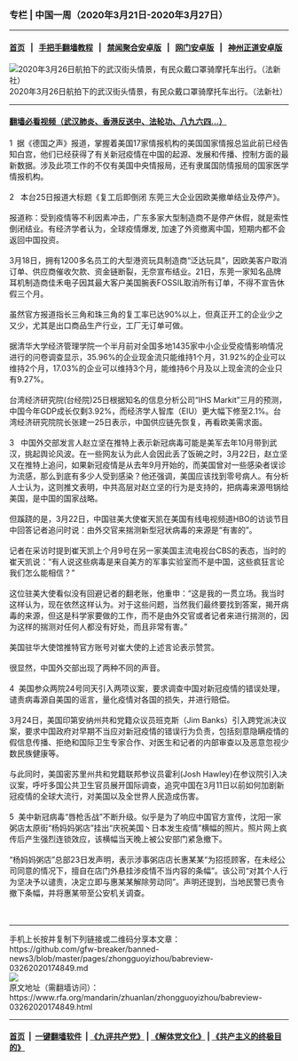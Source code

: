 ### 专栏 | 中国一周（2020年3月21日-2020年3月27日）
------------------------

#### [首页](https://github.com/gfw-breaker/banned-news3/blob/master/README.md) &nbsp;&nbsp;|&nbsp;&nbsp; [手把手翻墙教程](https://github.com/gfw-breaker/guides/wiki) &nbsp;&nbsp;|&nbsp;&nbsp; [禁闻聚合安卓版](https://github.com/gfw-breaker/bn-android) &nbsp;&nbsp;|&nbsp;&nbsp; [网门安卓版](https://github.com/oGate2/oGate) &nbsp;&nbsp;|&nbsp;&nbsp; [神州正道安卓版](https://github.com/SzzdOgate/update) 



<div id="headerimg">
 <img alt="2020年3月26日航拍下的武汉街头情景，有民众戴口罩骑摩托车出行。（法新社）" src="https://www.rfa.org/mandarin/zhuanlan/zhongguoyizhou/babreview-03262020174849.html/000_1Q70TC.jpg/@@images/63baafad-6d40-4e0c-9aa2-77d6d056e462.jpeg" title="2020年3月26日航拍下的武汉街头情景，有民众戴口罩骑摩托车出行。（法新社）"/>
 <div id="headerimgcontents">
  <div id="headerimgcaption">
   <span>
    2020年3月26日航拍下的武汉街头情景，有民众戴口罩骑摩托车出行。（法新社）
   </span>
   <!-- zoomattribute -->
  </div>
  <!-- headerimgcaption -->
 </div>
 <!-- headerimagecontents -->
</div>

<hr/>


#### [翻墙必看视频（武汉肺炎、香港反送中、法轮功、八九六四...）](https://github.com/gfw-breaker/banned-news3/blob/master/pages/link3.md)

<div id="storytext">
 <div>
  <div class="slot_header">
  </div>
 </div>
 <p>
  1  据《德国之声》报道，掌握着美国17家情报机构的美国国家情报总监此前已经告知白宫，他们已经获得了有关新冠疫情在中国的起源、发展和传播、控制方面的最新数据。涉及此项工作的不仅有美国中央情报局，还有隶属国防情报局的国家医学情报机构。
  <br/>
  <br/>
  2   本台25日报道大标题《复工后即倒闭 东莞三大企业因欧美撤单结业及停产》。
  <br/>
  <br/>
  报道称：受到疫情等不利因素冲击，广东多家大型制造商不是停产休假，就是索性倒闭结业。有经济学者认为，全球疫情爆发, 加速了外资撤离中国，短期内都不会返回中国投资。
  <br/>
  <br/>
  3月18日，拥有1200多名员工的大型港资玩具制造商“泛达玩具”，因欧美客户取消订单、供应商催收欠款、资金链断裂，无奈宣布结业。21日，东莞一家知名品牌耳机制造商佳禾电子因其最大客户美国腕表FOSSIL取消所有订单，不得不宣告休假三个月。
  <br/>
  <br/>
  虽然官方报道指长三角和珠三角的复工率已达90%以上，但真正开工的企业少之又少，尤其是出口商品生产行业，工厂无订单可做。
  <br/>
  <br/>
  据清华大学经济管理学院一个半月前对全国多地1435家中小企业受疫情影响情况进行的问卷调查显示，35.96%的企业现金流只能维持1个月，31.92%的企业可以维持2个月，17.03%的企业可以维持3个月，能维持6个月及以上现金流的企业只有9.27%。
  <br/>
  <br/>
  台湾经济研究院(台经院)25日根据知名的信息分析公司“IHS Markit”三月的预测，中国今年GDP成长仅剩3.92%，而经济学人智库（EIU）更大幅下修至2.1%。台湾经济研究院院长张建一25日表示，中国供应链先恢复，再看欧美需求面。
  <br/>
  <br/>
  3   中国外交部发言人赵立坚在推特上表示新冠病毒可能是美军去年10月带到武汉，挑起舆论风波。在一些网友认为此人会因此丢了饭碗之时，3月22日，赵立坚又在推特上追问，如果新冠疫情是从去年9月开始的，而美国曾对一些感染者误诊为流感，那么到底有多少人受到感染？他还强调，美国应该找到零号病人。有分析人士认为，这则推文表明，中共高层对赵立坚的行为是支持的，把病毒来源甩锅给美国，是中国的国家战略。
  <br/>
  <br/>
  但蹊跷的是，3月22日，中国驻美大使崔天凯在美国有线电视频道HBO的访谈节目中回答记者追问时说：由外交官来揣测新型冠状病毒的来源是“有害的”。
  <br/>
  <br/>
  记者在采访时提到崔天凯上个月9号在另一家美国主流电视台CBS的表态，当时的崔天凯说：“有人说这些病毒是来自美方的军事实验室而不是中国，这些疯狂言论我们怎么能相信？”
  <br/>
  <br/>
  这位驻美大使看似没有回避记者的翻老账，他重申：“这是我的一贯立场。我当时这样认为，现在依然这样认为。对于这些问题，当然我们最终要找到答案，揭开病毒的来源，但这是科学家要做的工作，而不是由外交官或者记者来进行揣测的，因为这样的揣测对任何人都没有好处，而且非常有害。”
  <br/>
  <br/>
  美国驻华大使馆推特官方账号对崔大使的上述言论表示赞赏。
  <br/>
  <br/>
  很显然，中国外交部出现了两种不同的声音。
  <br/>
  <br/>
  4  美国参众两院24号同天引入两项议案，要求调查中国对新冠疫情的错误处理，谴责病毒源自美国的谣言，量化疫情对各国的损失，并进行赔偿。
  <br/>
  <br/>
  3月24日，美国印第安纳州共和党籍众议员班克斯（Jim Banks）引入跨党派决议案，要求中国政府对早期不当应对新冠疫情的错误行为负责，包括刻意隐瞒疫情的假信息传播、拒绝和国际卫生专家合作、对医生和记者的内部审查以及恶意忽视少数民族健康等。
  <br/>
  <br/>
  与此同时，美国密苏里州共和党籍联邦参议员霍利(Josh Hawley)在参议院引入决议案，呼吁多国公共卫生官员展开国际调查，追究中国在3月11日以前如何加剧新冠疫情的全球大流行，对美国以及全世界人民造成伤害。
  <br/>
  <br/>
  5  美中新冠病毒“唇枪舌战”不断升级。似乎是为了响应中国官方宣传，沈阳一家粥店太原街“杨妈妈粥店”挂出“庆祝美国丶日本发生疫情”横幅的照片。照片网上疯传后产生强烈连锁效应，该横幅当天晚上被公安部门紧急撤下。
  <br/>
  <br/>
  “杨妈妈粥店”总部23日发声明，表示涉事粥店店长惠某某“为招揽顾客，在未经公司同意的情况下，擅自在店门外悬挂涉疫情不当内容的条幅”。该公司“对其个人行为坚决予以谴责，决定立即与惠某某解除劳动同”。声明还提到，当地民警已责令撤下条幅，并将惠某带至公安机关调查。
  <br/>
  <br/>
  <br/>
 </p>
</div>

<hr/>
手机上长按并复制下列链接或二维码分享本文章：<br/>
https://github.com/gfw-breaker/banned-news3/blob/master/pages/zhongguoyizhou/babreview-03262020174849.md <br/>
<a href='https://github.com/gfw-breaker/banned-news3/blob/master/pages/zhongguoyizhou/babreview-03262020174849.md'><img src='https://github.com/gfw-breaker/banned-news3/blob/master/pages/zhongguoyizhou/babreview-03262020174849.md.png'/></a> <br/>
原文地址（需翻墙访问）：https://www.rfa.org/mandarin/zhuanlan/zhongguoyizhou/babreview-03262020174849.html


------------------------
#### [首页](https://github.com/gfw-breaker/banned-news3/blob/master/README.md) &nbsp;|&nbsp; [一键翻墙软件](https://github.com/gfw-breaker/nogfw/blob/master/README.md) &nbsp;| [《九评共产党》](https://github.com/gfw-breaker/9ping.md/blob/master/README.md#九评之一评共产党是什么) | [《解体党文化》](https://github.com/gfw-breaker/jtdwh.md/blob/master/README.md) | [《共产主义的终极目的》](https://github.com/gfw-breaker/gczydzjmd.md/blob/master/README.md)


<img src='http://gfw-breaker.win/banned-news3/pages/zhongguoyizhou/babreview-03262020174849.md' width='0px' height='0px'/>